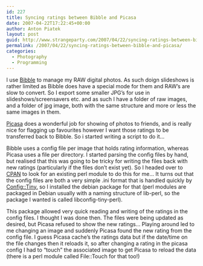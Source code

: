 ```yaml
---
id: 227
title: Syncing ratings between Bibble and Picasa
date: 2007-04-22T17:22:45+00:00
author: Anton Piatek
layout: post
guid: http://www.strangeparty.com/2007/04/22/syncing-ratings-between-bibble-and-picasa/
permalink: /2007/04/22/syncing-ratings-between-bibble-and-picasa/
categories:
  - Photography
  - Programming
---
```

I use [Bibble](http://www.bibblelabs.com/) to manage my RAW digital photos. As such doign slideshows is rather limited as Bibble does have a special mode for them and RAW&#8217;s are slow to convert. So I export some smaller JPG&#8217;s for use in slideshows/screensavers etc. and as such I have a folder of raw images, and a folder of jpg image, both with the same structure and more or less the same images in them.

[Picasa](http://www.google.co.uk/pagead/iclk?sa=l&ai=BOK4ol5krRtu4NYrg0ASn9oTkBaLAnxyai-3IAsTY3pUBwLgCCAAQARgBOAFQw8rSov______AWC7BqABxNLL_gOqAR9vcmcuZGViaWFuOmVuLUdCOnVub2ZmaWNpYWwrM0YzyAEB2QO-BjbpbmQRd-ADEA&ggladgrp=244246506&gglcreat=594721986&adurl=http://picasa.google.co.uk#utm_campaign=en&utm_source=en-ha-emea-uk-google&utm_medium=ha&utm_term=picasa) does a wonderful job for showing of photos to friends, and is really nice for flagging up favourites however I want those ratings to be transferred back to Bibble. So i started writing a script to do it&#8230;

Bibble uses a config file per image that holds rating information, whereas Picasa uses a file per directory. I started parsing the config files by hand, but realised that this was going to be tricky for writing the files back with new ratings (particularly if the files don&#8217;t exist yet). So I headed over to [CPAN](http://www.cpan.org/) to look for an existing perl module to do this for me&#8230; It turns out that the config files are both a very simple .ini format that is handled quickly by [Config::Tiny.](http://search.cpan.org/author/ADAMK/Config-Tiny-2.10/lib/Config/Tiny.pm) so I installed the debian package for that (perl modules are packaged in Debian usually with a naming structure of lib<module-name>-perl, so the package I wanted is called libconfig-tiny-perl).

This package allowed very quick reading and writing of the ratings in the config files. I thought I was done then. The files were being updated as desired, but Picasa refused to show the new ratings&#8230; Playing around led to me changing an image and suddenly Picasa found the new rating from the config file. I guess Picasa cache&#8217;s the ratings data but if the date/time on the file changes then it reloads it, so after changing a rating in the picasa config I had to &#8220;touch&#8221; the associated image to get Picasa to reload the data (there is a perl module called File::Touch for that too!)